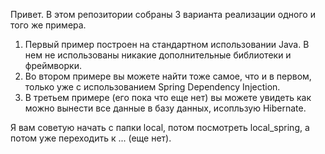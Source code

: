 Привет. В этом репозитории собраны 3 варианта реализации одного и того же примера.
1. Первый пример построен на стандартном использовании Java. В нем не использованы никакие дополнительные библиотеки и фреймворки.
2. Во втором примере вы можете найти тоже самое, что и в первом, только уже с использованием Spring Dependency Injection.
3. В третьем примере (его пока что еще нет) вы можете увидеть как можно вынести все данные в базу данных, исопльзую Hibernate.

 Я вам советую начать с папки local, потом посмотреть local_spring, а потом уже переходить к ... (еще нет).
 
